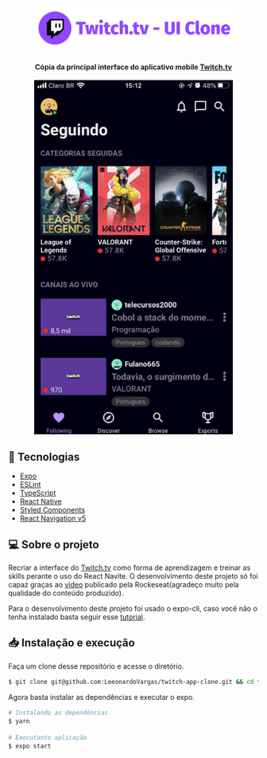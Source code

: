<h1 align="center">
  <img alt="TwitchClone" title="TwitchClone" src=".github/logo.svg" width="400px" />
</h1>

<h4 align = "center">
  Cópia da principal interface do aplicativo mobile <a href="https://www.twitch.tv/">Twitch.tv</a>
</h4>

<p align="center">
  <img alt="Interface da aplicação" src=".github/screenshot.png" width="400px">
</p>

## :rocket: Tecnologias

-  [Expo](https://expo.io/)
-  [ESLint](https://eslint.org/)
-  [TypeScript](https://www.typescriptlang.org/)
-  [React Native](https://reactnative.dev/)
-  [Styled Components](https://styled-components.com/)
-  [React Navigation v5](https://reactnavigation.org/)

## 💻 Sobre o projeto

Recriar a interface do [Twitch.tv](https://www.twitch.tv/) como forma de aprendizagem e treinar as skills perante o uso do React Navite. O desenvolvimento deste projeto só foi capaz graças ao [vídeo](https://www.youtube.com/watch?v=bJVp_vlvMwQ&ab_channel=Rocketseat) publicado pela Rockeseat(agradeço muito pela qualidade do conteúdo produzido).

Para o desenvolvimento deste projeto foi usado o expo-cli, caso você não o tenha instalado basta seguir esse [tutorial](https://expo.io/learn).
## 📥 Instalação e execução

Faça um clone desse repositório e acesse o diretório.

```bash
$ git clone git@github.com:LeeonardoVargas/twitch-app-clone.git && cd twitch-app-clone
```
Agora basta instalar as dependências e executar o expo.

```bash
# Instalando as dependências
$ yarn

# Executanto aplicação
$ expo start
